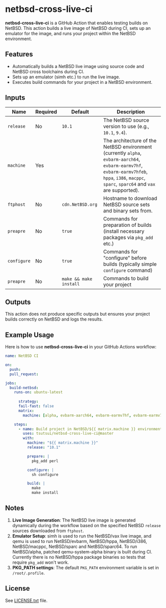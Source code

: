 # netbsd-cross-live-ci

**netbsd-cross-live-ci** is a GitHub Action that enables testing builds on NetBSD.
This action builds a live image of NetBSD during CI, sets up an emulator for the image,
and runs your project within the NetBSD environment.

## Features
- Automatically builds a NetBSD live image using source code and NetBSD cross toolchains during CI.
- Sets up an emulator (simh etc.) to run the live image.
- Executes build commands for your project in a NetBSD environment.

## Inputs

| Name           | Required | Default         | Description                                                      |
|----------------|----------|-----------------|------------------------------------------------------------------|
| `release`      | No       | `10.1`          | The NetBSD source version to use (e.g., `10.1`, `9.4`). |
| `machine`      | Yes      |                 | The architecture of the NetBSD environment (currently `alpha`, `evbarm-aarch64`, `evbarm-earmv7hf`, `evbarm-earmv7hfeb`, `hppa`, `i386`, `macppc`, `sparc`, `sparc64` and `vax` are supported). |
| `ftphost`      | No       | `cdn.NetBSD.org`| Hostname to download NetBSD source sets and binary sets from.  |
| `preapre`      | No       | `true`          | Commands for preparation of builds (install necessary packages via `pkg_add` etc.) |
| `configure`    | No       | `true`          | Commands for "configure" before builds (typically simple `configure` command) |
| `preapre`      | No       | `make && make install`| Commands to build your project |

## Outputs

This action does not produce specific outputs but ensures your project builds correctly on NetBSD and logs the results.

## Example Usage

Here is how to use **netbsd-cross-live-ci** in your GitHub Actions workflow:

```yaml
name: NetBSD CI

on:
  push:
  pull_request:

jobs:
  build-netbsd:
    runs-on: ubuntu-latest
    
      strategy:
      fail-fast: false
      matrix:
        machine: [alpha, evbarm-aarch64, evbarm-earmv7hf, evbarm-earmv7hfeb, i386, macppc, sparc, sparc64, vax]

    steps:
      - name: Build project in NetBSD/${{ matrix.machine }} environment
        uses: tsutsui/netbsd-cross-live-ci@master
        with:
          machine: "${{ matrix.machine }}"
          release: "10.1"

          prepare: |
            pkg_add perl

          configure: |
            sh configure

          build: |
            make
            make install

```

## Notes
1. **Live Image Generation**: The NetBSD live image is generated dynamically during the workflow based on the specified NetBSD `release` sources downloaded from `ftphost`.
2. **Emulator Setup**: simh is used to run the NetBSD/vax live image, and qemu is used to run NetBSD/evbarm, NetBSD/hppa, NetBSD/i386, NetBSD/macppc, NetBSD/sparc and NetBSD/sparc64. To run NetBSD/alpha, patched qemu-system-alpha binary is built during CI. Currently there is no NetBSD/hppa package binaries so tests that require `pkg_add` won't work.
3. **PKG_PATH settings**: The default `PKG_PATH` environment variable is set in `/root/.profile`.

## License
See [LICENSE.txt](LICENSE.txt) file.

